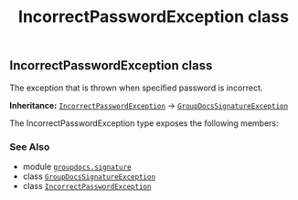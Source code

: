 ﻿---
title: IncorrectPasswordException class
second_title: GroupDocs.Signature for Python via .NET API References
description: 
type: docs
url: /python-net/groupdocs.signature/incorrectpasswordexception/
is_root: false
weight: 20
---

## IncorrectPasswordException class

The exception that is thrown when specified password is incorrect.



**Inheritance:** [`IncorrectPasswordException`](/signature/python-net/groupdocs.signature/incorrectpasswordexception) → 
[`GroupDocsSignatureException`](/signature/python-net/groupdocs.signature/groupdocssignatureexception)



The IncorrectPasswordException type exposes the following members:


### See Also
* module [`groupdocs.signature`](..)
* class [`GroupDocsSignatureException`](/signature/python-net/groupdocs.signature/groupdocssignatureexception)
* class [`IncorrectPasswordException`](/signature/python-net/groupdocs.signature/incorrectpasswordexception)
